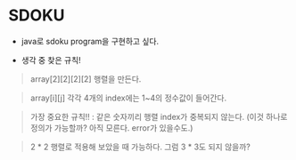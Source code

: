# SDOKU

- java로 sdoku program을 구현하고 싶다.

- 생각 중 찾은 규칙!

> array[2][2][2][2] 행렬을 만든다.

> array[i][j] 각각 4개의 index에는 1~4의 정수값이 들어간다.

> 가장 중요한 규칙!! : 같은 숫자끼리 행렬 index가 중복되지 않는다. (이것 하나로 정의가 가능할까? 아직 모른다. error가 있을수도.)

> 2 * 2 행렬로 적용해 보았을 때 가능하다. 그럼 3 * 3도 되지 않을까?